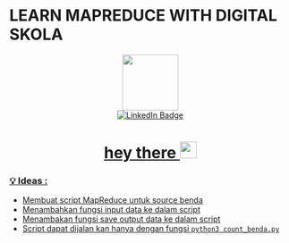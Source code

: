# LEARN MAPREDUCE WITH DIGITAL SKOLA

<div id="header" align="center">
  <img src="https://media.giphy.com/media/cjbfyJrICOaKIXBWyG/giphy.gif" width="100"/>
</div>

<div id="badges" align="center">
  <a href="https://www.linkedin.com/in/sakabuana31/">
    <img src="https://img.shields.io/badge/LinkedIn-blue?style=for-the-badge&logo=linkedin&logoColor=white" alt="LinkedIn Badge"/>
</div>

<h1 align="center">
  hey there
  <img src="https://media.giphy.com/media/hvRJCLFzcasrR4ia7z/giphy.gif" width="30px"/>
</h1>

### :bulb: Ideas :
- Membuat script MapReduce untuk source benda
- Menambahkan fungsi input data ke dalam script
- Menambakan fungsi save output data ke dalam script
- Script dapat dijalan kan hanya dengan fungsi
```python3 count_benda.py``` 
